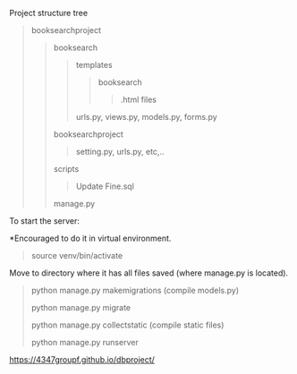 Project structure tree

> booksearchproject
>> booksearch
>>> templates
>>>> booksearch
>>>>> .html files
>>>>>
>>> urls.py, views.py, models.py, forms.py
>>>
>> booksearchproject
>>> setting.py, urls.py, etc,..
>>>
>> scripts
>>> Update Fine.sql
>>>
>> manage.py







To start the server:

*Encouraged to do it in virtual environment.
> source venv/bin/activate

Move to directory where it has all files saved (where manage.py is located).
> python manage.py makemigrations (compile models.py)
> 
> python manage.py migrate
>
> python manage.py collectstatic (compile static files)
> 
> python manage.py runserver


https://4347groupf.github.io/dbproject/
